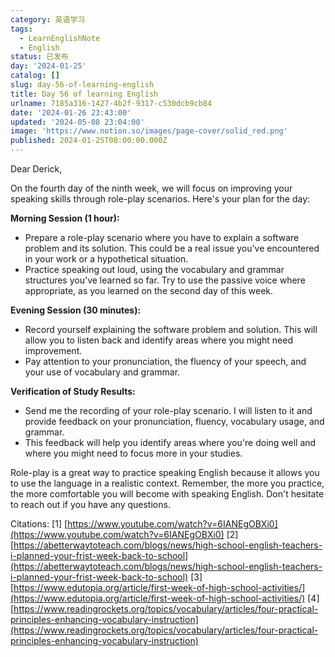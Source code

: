 ```yaml
---
category: 英语学习
tags:
  - LearnEnglishNote
  - English
status: 已发布
day: '2024-01-25'
catalog: []
slug: day-56-of-learning-english
title: Day 56 of learning English
urlname: 7185a316-1427-4b2f-9317-c530dcb9cb84
date: '2024-01-26 23:43:00'
updated: '2024-05-08 23:04:00'
image: 'https://www.notion.so/images/page-cover/solid_red.png'
published: 2024-01-25T08:00:00.000Z
---
```


Dear Derick,


On the fourth day of the ninth week, we will focus on improving your speaking skills through role-play scenarios. Here's your plan for the day:


**Morning Session (1 hour):**

- Prepare a role-play scenario where you have to explain a software problem and its solution. This could be a real issue you've encountered in your work or a hypothetical situation.
- Practice speaking out loud, using the vocabulary and grammar structures you've learned so far. Try to use the passive voice where appropriate, as you learned on the second day of this week.

**Evening Session (30 minutes):**

- Record yourself explaining the software problem and solution. This will allow you to listen back and identify areas where you might need improvement.
- Pay attention to your pronunciation, the fluency of your speech, and your use of vocabulary and grammar.

**Verification of Study Results:**

- Send me the recording of your role-play scenario. I will listen to it and provide feedback on your pronunciation, fluency, vocabulary usage, and grammar.
- This feedback will help you identify areas where you're doing well and where you might need to focus more in your studies.

Role-play is a great way to practice speaking English because it allows you to use the language in a realistic context. Remember, the more you practice, the more comfortable you will become with speaking English. Don't hesitate to reach out if you have any questions.


Citations:
[1] [https://www.youtube.com/watch?v=6IANEgOBXi0](https://www.youtube.com/watch?v=6IANEgOBXi0)
[2] [https://abetterwaytoteach.com/blogs/news/high-school-english-teachers-i-planned-your-frist-week-back-to-school](https://abetterwaytoteach.com/blogs/news/high-school-english-teachers-i-planned-your-frist-week-back-to-school)
[3] [https://www.edutopia.org/article/first-week-of-high-school-activities/](https://www.edutopia.org/article/first-week-of-high-school-activities/)
[4] [https://www.readingrockets.org/topics/vocabulary/articles/four-practical-principles-enhancing-vocabulary-instruction](https://www.readingrockets.org/topics/vocabulary/articles/four-practical-principles-enhancing-vocabulary-instruction)

